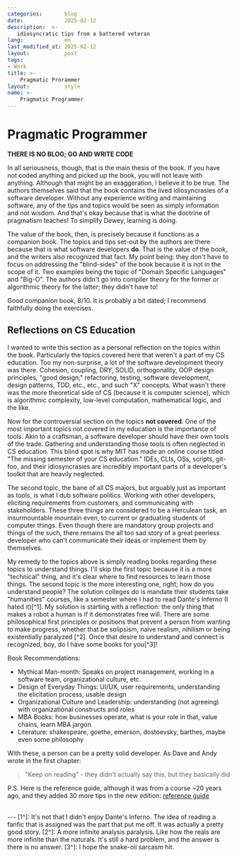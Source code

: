 ```yaml
---
categories:       blog
date:             2025-02-12
description:  >-
   idiosyncratic tips from a battered veteran 
lang:             en
last_modified_at: 2025-02-12
layout:           post
tags:
- Work
title: >-
    Pragmatic Prorammer
layout:           style
name: >-
    Pragmatic Programmer
---
```

# Pragmatic Programmer

**THERE IS NO BLOG; GO AND WRITE CODE**

In all seriousness, though, that is the main thesis of the book. If you have not coded anything and picked up the book, you will not leave with anything. Although that might be an exaggeration, I believe it to be true. The authors themselves said that the book contains the lived idiosyncrasies of a software developer. Without any experience writing and maintaining software, any of the tips and topics would be seen as simply information and not wisdom. And that's okay because that is what the doctrine of pragmatism teaches! To simplify Dewey, learning is doing.

The value of the book, then, is precisely because it functions as a companion book. The topics and tips set-out by the authors are there because that is what software developers **do**. That is the value of the book, and the writers also recognized that fact. My point being: they don't have to focus on addressing the "blind-sides" of the book because it is not in the scope of it. Two examples being the topic of "Domain Specific Languages" and "Big-O". The authors didn't go into compiler theory for the former or algorithmic theory for the latter; they didn't have to!

Good companion book, 8/10. It is probably a bit dated; I recommend faithfully doing the exercises.

## Reflections on CS Education

I wanted to write this section as a personal reflection on the topics within the book. Particularly the topics covered here that weren't a part of my CS education. Too my non-surprise, a lot of the software development theory was there. Cohesion, coupling, DRY, SOLID, orthogonality, OOP design principles, "good design," refactoring, testing, software development, design patterns, TDD, etc., etc., and such "X" concepts. What wasn't there was the more theoretical side of CS (because it is computer science), which is algorithmic complexity, low-level computation, mathematical logic, and the like. 

Now for the controversial section on the topics **not covered**. One of the most important topics not covered in my education is the importance of tools. Akin to a craftsman, a software developer should have their own tools of the trade. Gathering and understanding those tools is often neglected in CS education. This blind spot is why MIT has made an online course titled "The missing semester of your CS education." IDEs, CLIs, OSs, scripts, git-foo, and their idiosyncrasies are incredibly important parts of a developer's toolkit that are heavily neglected.

The second topic, the bane of all CS majors, but arguably just as important as tools, is what I dub software politics. Working with other developers, eliciting requirements from customers, and communicating with stakeholders. These three things are considered to be a Herculean task, an insurmountable mountain even, to current or graduating students of computer things. Even though there are mandatory group projects and things of the such, there remains the all too sad story of a great peerless developer who can't communicate their ideas or implement them by themselves. 

My remedy to the topics above is simply reading books regarding these topics to understand things. I'll skip the first topic because it is a more "technical" thing, and it's clear where to find resources to learn those things. The second topic is the more interesting one, right; how do you understand people? The solution colleges do is mandate their students take "humanities" courses, like a semester where I had to read Dante's Inferno (I hated it)[^1]. My solution is starting with a reflection: the only thing that makes a robot a human is if it demonstrates free will. There are some philosophical first principles or positions that prevent a person from wanting to make progress, whether that be solipsism, naive realism, nihilism or being existentially paralyzed [^2]. Once that desire to understand and connect is recognized, boy, do I have some books for you[^3]! 

Book Recommendations:
* Mythical Man-month: Speaks on project management, working in a software team, organizational culture, etc.
* Design of Everyday Things: UI/UX, user requirements, understanding the elicitation process, usable design 
* Organizational Culture and Leadership: understanding (not agreeing) with organizational constructs and roles
* MBA Books: how businesses operate, what is your role in that, value chains, learn MBA jargon
* Literature: shakespeare, goethe, emerson, dostoevsky, barthes, maybe even some philosophy

With these, a person can be a pretty solid developer. As Dave and Andy wrote in the first chapter:

> "Keep on reading" - they didn't actually say this, but they basically did

P.S. Here is the reference guide, although it was from a course ~20 years ago, and they added 30 more tips in the new edition: [reference guide](https://www.khoury.northeastern.edu/home/lieber/courses/csg110/sp08/Pragmatic%20Quick%20Reference.htm)

<br/>
---
[1^]: It's not that I didn't enjoy Dante's Inferno. The idea of reading a fanfic that is assigned was the part that put me off. It was actually a pretty good story.
[2^]: A more infinite analysis paralysis. Like how the reals are more infinite than the naturals. It's still a hard problem, and the answer is there is no answer.
[3^]: I hope the snake-oil sarcasm hit.
